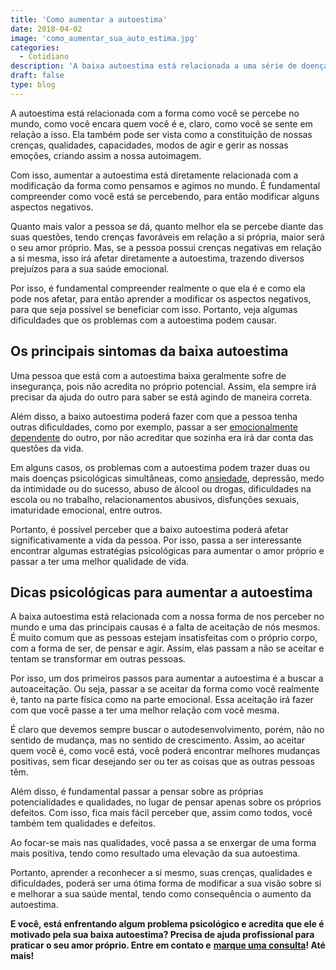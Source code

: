 ```yaml
---
title: 'Como aumentar a autoestima'
date: 2018-04-02
image: 'como_aumentar_sua_auto_estima.jpg'
categories:
  - Cotidiano
description: 'A baixa autoestima está relacionada a uma série de doenças como depressão, transtornos alimentares e outros. Saiba como superar esse problema.'
draft: false
type: blog
---
```


A autoestima está relacionada com a forma como você se percebe no mundo, como você encara quem você é e, claro, como você se sente em relação a isso. Ela também pode ser vista como a constituição de nossas crenças, qualidades, capacidades, modos de agir e gerir as nossas emoções, criando assim a nossa autoimagem.

Com isso, aumentar a autoestima está diretamente relacionada com a modificação da forma como pensamos e agimos no mundo. É fundamental compreender como você está se percebendo, para então modificar alguns aspectos negativos.

Quanto mais valor a pessoa se dá, quanto melhor ela se percebe diante das suas questões, tendo crenças favoráveis em relação a si própria, maior será o seu amor próprio. Mas, se a pessoa possui crenças negativas em relação a si mesma, isso irá afetar diretamente a autoestima, trazendo diversos prejuízos para a sua saúde emocional.

Por isso, é fundamental compreender realmente o que ela é e como ela pode nos afetar, para então aprender a modificar os aspectos negativos, para que seja possível se beneficiar com isso. Portanto, veja algumas dificuldades que os problemas com a autoestima podem causar.

## **Os principais sintomas da baixa autoestima**

Uma pessoa que está com a autoestima baixa geralmente sofre de insegurança, pois não acredita no próprio potencial. Assim, ela sempre irá precisar da ajuda do outro para saber se está agindo de maneira correta.

Além disso, a baixo autoestima poderá fazer com que a pessoa tenha outras dificuldades, como por exemplo, passar a ser [emocionalmente dependente](https://www.semprefamilia.com.br/dependencia-emocional-por-que-acontece-e-quais-os-perigos/) do outro, por não acreditar que sozinha era irá dar conta das questões da vida.

Em alguns casos, os problemas com a autoestima podem trazer duas ou mais doenças psicológicas simultâneas, como [ansiedade](/ansiedade-o-mal-do-novo-seculo/), depressão, medo da intimidade ou do sucesso, abuso de álcool ou drogas, dificuldades na escola ou no trabalho, relacionamentos abusivos, disfunções sexuais, imaturidade emocional, entre outros.

Portanto, é possível perceber que a baixo autoestima poderá afetar significativamente a vida da pessoa. Por isso, passa a ser interessante encontrar algumas estratégias psicológicas para aumentar o amor próprio e passar a ter uma melhor qualidade de vida.

## **Dicas psicológicas para aumentar a autoestima**

A baixa autoestima está relacionada com a nossa forma de nos perceber no mundo e uma das principais causas é a falta de aceitação de nós mesmos. É muito comum que as pessoas estejam insatisfeitas com o próprio corpo, com a forma de ser, de pensar e agir. Assim, elas passam a não se aceitar e tentam se transformar em outras pessoas.

Por isso, um dos primeiros passos para aumentar a autoestima é a buscar a autoaceitação. Ou seja, passar a se aceitar da forma como você realmente é, tanto na parte física como na parte emocional. Essa aceitação irá fazer com que você passe a ter uma melhor relação com você mesma.

É claro que devemos sempre buscar o autodesenvolvimento, porém, não no sentido de mudança, mas no sentido de crescimento. Assim, ao aceitar quem você é, como você está, você poderá encontrar melhores mudanças positivas, sem ficar desejando ser ou ter as coisas que as outras pessoas têm.

Além disso, é fundamental passar a pensar sobre as próprias potencialidades e qualidades, no lugar de pensar apenas sobre os próprios defeitos. Com isso, fica mais fácil perceber que, assim como todos, você também tem qualidades e defeitos.

Ao focar-se mais nas qualidades, você passa a se enxergar de uma forma mais positiva, tendo como resultado uma elevação da sua autoestima.

Portanto, aprender a reconhecer a si mesmo, suas crenças, qualidades e dificuldades, poderá ser uma ótima forma de modificar a sua visão sobre si e melhorar a sua saúde mental, tendo como consequência o aumento da autoestima.

**E você, está enfrentando algum problema psicológico e acredita que ele é motivado pela sua baixa autoestima? Precisa de ajuda profissional para praticar o seu amor próprio. Entre em contato e** [**marque uma consulta**](/contato/)**! Até mais!**

